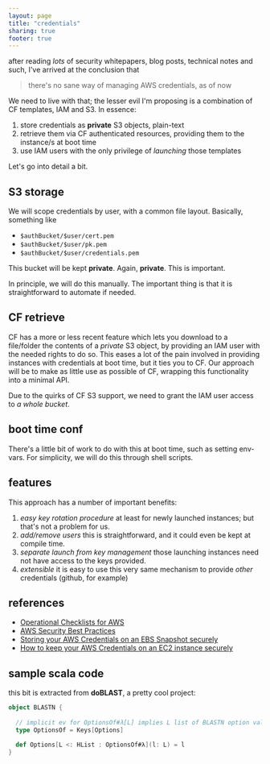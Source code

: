 ```yaml
---
layout: page
title: "credentials"
sharing: true
footer: true
---
```


after reading _lots_ of security whitepapers, blog posts, technical notes and such, I've arrived at the conclusion that

> there's no sane way of managing AWS credentials, as of now

We need to live with that; the lesser evil I'm proposing is a combination of CF templates, IAM and S3. In essence:

1. store credentials as **private** S3 objects, plain-text
2. retrieve them via CF authenticated resources, providing them to the instance/s at boot time
3. use IAM users with the only privilege of _launching_ those templates

Let's go into detail a bit.

## S3 storage ##

We will scope credentials by user, with a common file layout. Basically, something like

- `$authBucket/$user/cert.pem`
- `$authBucket/$user/pk.pem`
- `$authBucket/$user/credentials.pem`

This bucket will be kept **private**. Again, **private**. This is important.

In principle, we will do this manually. The important thing is that it is straightforward to automate if needed.

## CF retrieve ##

CF has a more or less recent feature which lets you download to a file/folder the contents of a _private_ S3 object, by providing an IAM user with the needed rights to do so. This eases a lot of the pain involved in providing instances with credentials at boot time, but it ties you to CF. Our approach will be to make as little use as possible of CF, wrapping this functionality into a minimal API. 

Due to the quirks of CF S3 support, we need to grant the IAM user access to _a whole bucket_. 

## boot time conf ##

There's a little bit of work to do with this at boot time, such as setting env-vars. For simplicity, we will do this through shell scripts. 

## features ##

This approach has a number of important benefits:

1. _easy key rotation procedure_ at least for newly launched instances; but that's not a problem for us.
2. _add/remove users_ this is straightforward, and it could even be kept at compile time.
3. _separate launch from key management_ those launching instances need not have access to the keys provided.
4. _extensible_ it is easy to use this very same mechanism to provide _other_ credentials (github, for example)


## references ##

- [Operational Checklists for AWS](http://d36cz9buwru1tt.cloudfront.net/AWS_Operational_Checklists.pdf)
- [AWS Security Best Practices](http://d36cz9buwru1tt.cloudfront.net/Whitepaper_Security_Best_Practices_2010.pdf)
- [Storing your AWS Credentials on an EBS Snapshot securely](http://shlomoswidler.com/2010/07/storing-aws-credentials-on-an-ebs-snapshot-securely.html)
- [How to keep your AWS Credentials on an EC2 instance securely](http://shlomoswidler.com/2009/08/how-to-keep-your-aws-credentials-on-ec2.html)

## sample scala code ##

this bit is extracted from **doBLAST**, a pretty cool project:

``` scala
object BLASTN {
  
  // implicit ev for OptionsOf#λ[L] implies L list of BLASTN option values
  type OptionsOf = Keys[Options]

  def Options[L <: HList : OptionsOf#λ](l: L) = l
}
```


